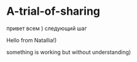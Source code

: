 # A-trial-of-sharing

привет всем )
следующий шаг

Hello from Natallia!)

something is working but without understanding)
